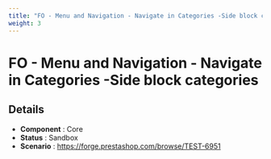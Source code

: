 ```yaml
---
title: "FO - Menu and Navigation - Navigate in Categories -Side block categories"
weight: 3
---
```


# FO - Menu and Navigation - Navigate in Categories -Side block categories
## Details
* **Component** : Core
* **Status** : Sandbox
* **Scenario** : https://forge.prestashop.com/browse/TEST-6951
